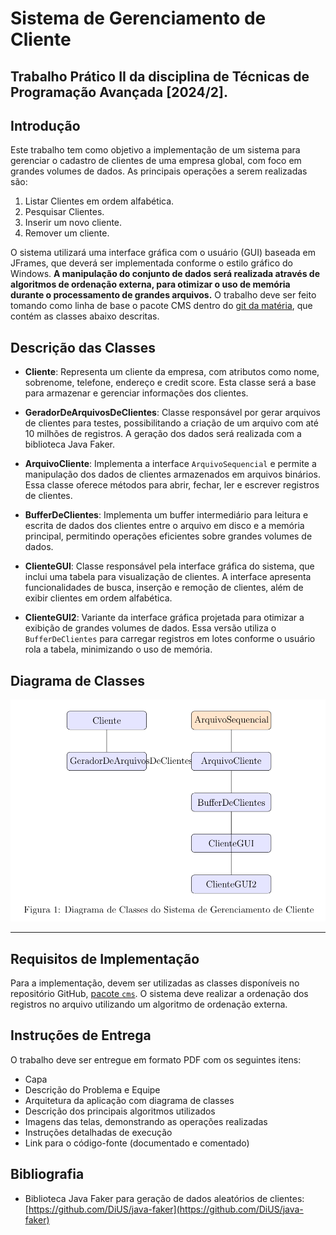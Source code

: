# Sistema de Gerenciamento de Cliente
 Trabalho Prático II da disciplina de Técnicas de Programação Avançada [2024/2].
---
## Introdução
Este trabalho tem como objetivo a implementação de um sistema para gerenciar o cadastro de clientes de uma empresa global, com foco em grandes volumes de dados. As principais operações a serem realizadas são:

1. Listar Clientes em ordem alfabética.
2. Pesquisar Clientes.
3. Inserir um novo cliente.
4. Remover um cliente.

O sistema utilizará uma interface gráfica com o usuário (GUI) baseada em JFrames, que deverá ser implementada conforme o estilo gráfico do Windows. **A manipulação do conjunto de dados será realizada através de algoritmos de ordenação externa, para otimizar o uso de memória durante o processamento de grandes arquivos.** O trabalho deve ser feito tomando como linha de base o pacote CMS dentro do [git da matéria](https://github.com/mbarcosta/TPA), que contém as classes abaixo descritas.

## Descrição das Classes

- **Cliente**: Representa um cliente da empresa, com atributos como nome, sobrenome, telefone, endereço e credit score. Esta classe será a base para armazenar e gerenciar informações dos clientes.

- **GeradorDeArquivosDeClientes**: Classe responsável por gerar arquivos de clientes para testes, possibilitando a criação de um arquivo com até 10 milhões de registros. A geração dos dados será realizada com a biblioteca Java Faker.

- **ArquivoCliente**: Implementa a interface `ArquivoSequencial` e permite a manipulação dos dados de clientes armazenados em arquivos binários. Essa classe oferece métodos para abrir, fechar, ler e escrever registros de clientes.

- **BufferDeClientes**: Implementa um buffer intermediário para leitura e escrita de dados dos clientes entre o arquivo em disco e a memória principal, permitindo operações eficientes sobre grandes volumes de dados.

- **ClienteGUI**: Classe responsável pela interface gráfica do sistema, que inclui uma tabela para visualização de clientes. A interface apresenta funcionalidades de busca, inserção e remoção de clientes, além de exibir clientes em ordem alfabética.

- **ClienteGUI2**: Variante da interface gráfica projetada para otimizar a exibição de grandes volumes de dados. Essa versão utiliza o `BufferDeClientes` para carregar registros em lotes conforme o usuário rola a tabela, minimizando o uso de memória.

## Diagrama de Classes
![img.png](images/img.png)

---
## Requisitos de Implementação

Para a implementação, devem ser utilizadas as classes disponíveis no repositório GitHub, [pacote `cms`](https://github.com/mbarcosta/TPA/tree/master/src/entity/cms). O sistema deve realizar a ordenação dos registros no arquivo utilizando um algoritmo de ordenação externa.

## Instruções de Entrega

O trabalho deve ser entregue em formato PDF com os seguintes itens:
- Capa
- Descrição do Problema e Equipe
- Arquitetura da aplicação com diagrama de classes
- Descrição dos principais algoritmos utilizados
- Imagens das telas, demonstrando as operações realizadas
- Instruções detalhadas de execução
- Link para o código-fonte (documentado e comentado)

## Bibliografia

- Biblioteca Java Faker para geração de dados aleatórios de clientes: [https://github.com/DiUS/java-faker](https://github.com/DiUS/java-faker)